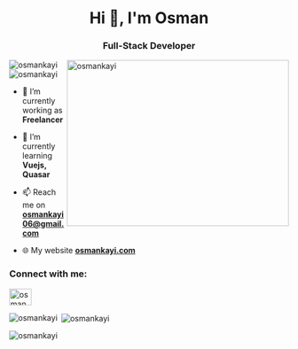 <h1 align="center">Hi 👋, I'm Osman</h1>
<h3 align="center">Full-Stack Developer</h3>
<img src="https://media.tenor.com/A-xepNszV9YAAAAi/ai-bot.gif" jsaction="load:XAeZkd;" jsname="HiaYvf" class="n3VNCb pT0Scc KAlRDb" role="" aria-label="" alt="osmankayi" data-noaft="1" align="right" style="width: 400px; height: 300px; margin: 0px;">

<div align="left"> 
  <img src="https://komarev.com/ghpvc/?username=osmankayi&label=Profile%20views&color=0e75b6&style=flat" alt="osmankayi" />
  <img src="https://wakatime.com/badge/user/6d6bf9be-29c2-40d4-b3f4-ff5954c597c5.svg" alt="osmankayi" /> 
</div>

- 🔭 I’m currently working as **Freelancer**

- 🌱 I’m currently learning **Vuejs, Quasar**

- 📫 Reach me on **osmankayi06@gmail.com**

- 🌐 My website [**osmankayi.com**](https://osmankayi.com)

<h3 align="left">Connect with me:</h3>
<p align="left">
<a href="https://www.linkedin.com/in/osman-kayi-0761aa173/" target="blank"><img align="center" src="https://raw.githubusercontent.com/rahuldkjain/github-profile-readme-generator/master/src/images/icons/Social/linked-in-alt.svg" alt="osmankayi/" height="30" width="40" /></a>
</p>

<p><img align="left" src="https://github-readme-stats.vercel.app/api/top-langs?username=osmankayi&show_icons=true&locale=en&layout=compact" alt="osmankayi" /></p>

<p>&nbsp;<img align="center" src="https://github-readme-stats.vercel.app/api?username=osmankayi&show_icons=true&locale=en" alt="osmankayi" /></p>

<p><img align="center" src="https://github-readme-streak-stats.herokuapp.com/?user=osmankayi&" alt="osmankayi" /></p>
